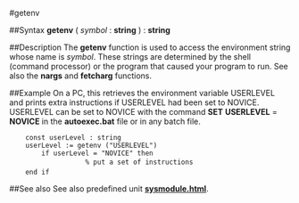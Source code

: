 
#getenv

##Syntax
**getenv** ( _symbol_ : **string** ) : **string**


##Description
The **getenv** function is used to access the environment string whose name is _symbol_. These strings are determined by the shell (command processor) or the program that caused your program to run. See also the **nargs** and **fetcharg** functions.


##Example
On a PC, this retrieves the environment variable USERLEVEL and prints extra instructions if USERLEVEL had been set to NOVICE. USERLEVEL can be set to NOVICE with the command **SET** **USERLEVEL** = **NOVICE** in the **autoexec.bat** file or in any batch file.

        const userLevel : string
        userLevel := getenv ("USERLEVEL")
            if userLevel = "NOVICE" then
                       % put a set of instructions
        end if
##See also
See also predefined unit **[sysmodule.html](Sys)**.

